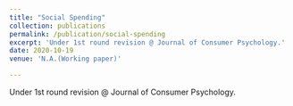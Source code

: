 ```yaml
---
title: "Social Spending"
collection: publications
permalink: /publication/social-spending
excerpt: 'Under 1st round revision @ Journal of Consumer Psychology.'
date: 2020-10-19
venue: 'N.A.(Working paper)'

---
```

Under 1st round revision @ Journal of Consumer Psychology.

